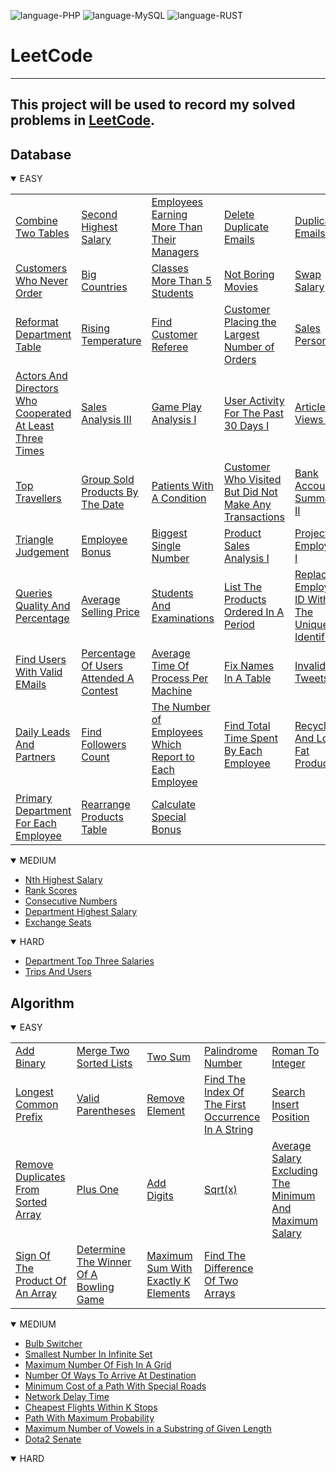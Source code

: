 ![language-PHP](https://img.shields.io/badge/language-PHP-%238a93bc)
![language-MySQL](https://img.shields.io/badge/language-MySQL-%23e89533)
![language-RUST](https://img.shields.io/badge/language-RUST-8d4004)

# LeetCode
---
This project will be used to record my solved problems in [LeetCode](https://leetcode.com).
---

## Database

<details open>
<summary>EASY</summary>

||||||
| :- | :- | :- | :- | :- |
|[Combine Two Tables](Databases/Easy/CombineTwoTables.md)|[Second Highest Salary](Databases/Easy/SecondHighestSalary.md)|[Employees Earning More Than Their Managers](Databases/Easy/EmployeesEarningMoreThanTheirManagers.md)|[Delete Duplicate Emails](Databases/Easy/DeleteDuplicateEmails.md)|[Duplicate Emails](Databases/Easy/DuplicateEmails.md)|
|[Customers Who Never Order](Databases/Easy/CustomersWhoNeverOrder.md)|[Big Countries](Databases/Easy/BigCountries.md)|[Classes More Than 5 Students](Databases/Easy/ClassesMoreThan5Students.md)|[Not Boring Movies](Databases/Easy/NotBoringMovies.md)|[Swap Salary](Databases/Easy/SwapSalary.md)
|[Reformat Department Table](Databases/Easy/ReformatDepartmentTable.md)|[Rising Temperature](Databases/Easy/RisingTemperature.md)|[Find Customer Referee](Databases/Easy/FindCustomerReferee.md)|[Customer Placing the Largest Number of Orders](Databases/Easy/CustomerPlacingTheLargestNumberOfOrders.md)|[Sales Person](Databases/Easy/SalesPerson.md)|
|[Actors And Directors Who Cooperated At Least Three Times](Databases/Easy/ActorsAndDirectorsWhoCooperatedAtLeastThreeTimes.md)|[Sales Analysis III](Databases/Easy/SalesAnalysisIII.md)|[Game Play Analysis I](Databases/Easy/GamePlayAnalysisI.md)|[User Activity For The Past 30 Days I](Databases/Easy/UserActivityForThePast30DaysI.md)|[Article Views I](Databases/Easy/ArticleViewsI.md)|
|[Top Travellers](Databases/Easy/TopTravellers.md)|[Group Sold Products By The Date](Databases/Easy/GroupSoldProductsByTheDate.md)|[Patients With A Condition](Databases/Easy/PatientsWithACondition.md)|[Customer Who Visited But Did Not Make Any Transactions](Databases/Easy/CustomerWhoVisitedButDidNotMakeAnyTransactions.md)|[Bank Account Summary II](Databases/Easy/BankAccountSummaryII.md)|
|[Triangle Judgement](Databases/Easy/TriangleJudgement.md)|[Employee Bonus](Databases/Easy/EmployeeBonus.md)|[Biggest Single Number](Databases/Easy/BiggestSingleNumber.md)|[Product Sales Analysis I](Databases/Easy/ProductSalesAnalysisI.md)|[Project Employees I](Databases/Easy/ProjectEmployeesI.md)|
|[Queries Quality And Percentage](Databases/Easy/QueriesQualityAndPercentage.md)|[Average Selling Price](Databases/Easy/AverageSellingPrice.md)|[Students And Examinations](Databases/Easy/StudentsAndExaminations.md)|[List The Products Ordered In A Period](Databases/Easy/ListTheProductsOrderedInAPeriod.md)|[Replace Employee ID With The Unique Identifier](Databases/Easy/ReplaceEmployeeIDWithTheUniqueIdentifier.md)|
|[Find Users With Valid EMails](Databases/Easy/FindUsersWithValidEMails.md)|[Percentage Of Users Attended A Contest](Databases/Easy/PercentageOfUsersAttendedAContest.md)|[Average Time Of Process Per Machine](Databases/Easy/AverageTimeOfProcessPerMachine.md)|[Fix Names In A Table](Databases/Easy/FixNamesInATable.md)|[Invalid Tweets](Databases/Easy/InvalidTweets.md)|
|[Daily Leads And Partners](Databases/Easy/DailyLeadsAndPartners.md)|[Find Followers Count](Databases/Easy/FindFollowersCount.md)|[The Number of Employees Which Report to Each Employee](Databases/Easy/TheNumberOfEmployeesWhichReportToEachEmployee.md)|[Find Total Time Spent By Each Employee](Databases/Easy/FindTotalTimeSpentByEachEmployee.md)|[Recyclable And Low Fat Products](Databases/Easy/RecyclableAndLowFatProducts.md)|
|[Primary Department For Each Employee](Databases/Easy/PrimaryDepartmentForEachEmployee.md)|[Rearrange Products Table](Databases/Easy/RearrangeProductsTable.md)|[Calculate Special Bonus](Databases/Easy/CalculateSpecialBonus.md)|||

</details>

<details open>
<summary>MEDIUM</summary>

- [Nth Highest Salary](Databases/Medium/NthHighestSalary.md)
- [Rank Scores](Databases/Medium/RankScores.md)
- [Consecutive Numbers](Databases/Medium/ConsecutiveNumbers.md)
- [Department Highest Salary](Databases/Medium/DepartmentHighestSalary.md)
- [Exchange Seats](Databases/Medium/ExchangeSeats.md)

</details>

<details open>
<summary>HARD</summary>

- [Department Top Three Salaries](Databases/Hard/DepartmentTopThreeSalaries.md)
- [Trips And Users](Databases/Hard/TripsAndUsers.md)

</details>

## Algorithm

<details open>
<summary>EASY</summary>

||||||
| :- | :- | :- | :- | :- |
|[Add Binary](Algorithms/Rust/Easy/AddBinary.md)|[Merge Two Sorted Lists](Algorithms/Rust/Easy/MergeTwoSortedLists.md)|[Two Sum](Algorithms/Rust/Easy/TwoSum.md)|[Palindrome Number](Algorithms/Rust/Easy/PalindromeNumber.md)|[Roman To Integer](Algorithms/Rust/Easy/RomanToInteger.md)|
|[Longest Common Prefix](Algorithms/Rust/Easy/LongestCommonPrefix.md)|[Valid Parentheses](Algorithms/Rust/Easy/ValidParentheses.md)|[Remove Element](Algorithms/Rust/Easy/RemoveElement.md)|[Find The Index Of The First Occurrence In A String](Algorithms/Rust/Easy/FindTheIndexOfTheFirstOccurrenceInAString.md)|[Search Insert Position](Algorithms/Rust/Easy/SearchInsertPosition.md)|
|[Remove Duplicates From Sorted Array](Algorithms/Rust/Easy/RemoveDuplicatesFromSortedArray.md)|[Plus One](Algorithms/Rust/Easy/PlusOne.md)|[Add Digits](Algorithms/Rust/Easy/AddDigits.md)|[Sqrt(x)](Algorithms/Rust/Easy/Sqrt(x).md)|[Average Salary Excluding The Minimum And Maximum Salary](Algorithms/Rust/Easy/AverageSalaryExcludingTheMinimumAndMaximumSalary.md)|
|[Sign Of The Product Of An Array](Algorithms/Rust/Easy/SignOfTheProductOfAnArray.md)|[Determine The Winner Of A Bowling Game](Algorithms/Rust/Easy/DetermineTheWinnerOfABowlingGame.md)|[Maximum Sum With Exactly K Elements](Algorithms/Rust/Easy/MaximumSumWithExactlyKElements.md)|[Find The Difference Of Two Arrays](Algorithms/Rust/Easy/FindTheDifferenceOfTwoArrays.md)||

</details>

<details open>
<summary>MEDIUM</summary>

- [Bulb Switcher](Algorithms/Rust/Medium/BulbSwitcher.md)
- [Smallest Number In Infinite Set](Algorithms/Rust/Medium/SmallestNumberInInfiniteSet.md)
- [Maximum Number Of Fish In A Grid](Algorithms/Rust/Medium/MaximumNumberOfFishInAGrid.md)
- [Number Of Ways To Arrive At Destination](Algorithms/Rust/Medium/NumberOfWaysToArriveAtDestination.md)
- [Minimum Cost of a Path With Special Roads](Algorithms/Rust/Medium/MinimumCostOfAPathWithSpecialRoads.md)
- [Network Delay Time](Algorithms/Rust/Medium/NetworkDelayTime.md)
- [Cheapest Flights Within K Stops](Algorithms/Rust/Medium/CheapestFlightsWithinKStops.md)
- [Path With Maximum Probability](Algorithms/Rust/Medium/PathWithMaximumProbability.md)
- [Maximum Number of Vowels in a Substring of Given Length](Algorithms/Rust/Medium/MaximumNumberOfVowelsInASubstringOfGivenLength.md)
- [Dota2 Senate](Algorithms/Rust/Medium/Dota2Senate.md)

</details>

<details open>
<summary>HARD</summary>

</details>
